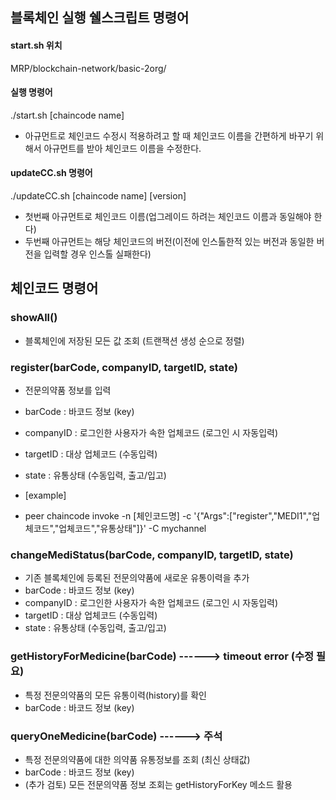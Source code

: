 ## 블록체인 실행 쉘스크립트 명령어

#### start.sh 위치

MRP/blockchain-network/basic-2org/

#### 실행 명령어

./start.sh [chaincode name]

- 아규먼트로 체인코드 수정시 적용하려고 할 때 체인코드 이름을 간편하게 바꾸기 위해서 아규먼트를 받아 체인코드 이름을 수정한다.

#### updateCC.sh 명령어
./updateCC.sh [chaincode name] [version]

- 첫번째 아규먼트로 체인코드 이름(업그레이드 하려는 체인코드 이름과 동일해야 한다)
- 두번째 아규먼트는 해당 체인코드의 버전(이전에 인스톨한적 있는 버전과 동일한 버전을 입력할 경우 인스톨 실패한다)


## 체인코드 명령어

### showAll()

- 블록체인에 저장된 모든 값 조회 (트랜잭션 생성 순으로 정렬)

### register(barCode, companyID, targetID, state)

- 전문의약품 정보를 입력
- barCode : 바코드 정보 (key)
- companyID : 로그인한 사용자가 속한 업체코드 (로그인 시 자동입력)
- targetID : 대상 업체코드 (수동입력)
- state : 유통상태 (수동입력, 출고/입고)
  
- [example]
- peer chaincode invoke -n [체인코드명] -c '{"Args":["register","MEDI1","업체코드","업체코드","유통상태"]}' -C mychannel

### changeMediStatus(barCode, companyID, targetID, state)

- 기존 블록체인에 등록된 전문의약품에 새로운 유통이력을 추가
- barCode : 바코드 정보 (key)
- companyID : 로그인한 사용자가 속한 업체코드 (로그인 시 자동입력)
- targetID : 대상 업체코드 (수동입력)
- state : 유통상태 (수동입력, 출고/입고)

### getHistoryForMedicine(barCode)  ------> timeout error (수정 필요)

- 특정 전문의약품의 모든 유통이력(history)를 확인
- barCode : 바코드 정보 (key)

### queryOneMedicine(barCode)       ------> 주석
- 특정 전문의약품에 대한 의약품 유통정보를 조회 (최신 상태값)
- barCode : 바코드 정보 (key)
- (추가 검토) 모든 전문의약품 정보 조회는 getHistoryForKey 메소드 활용

